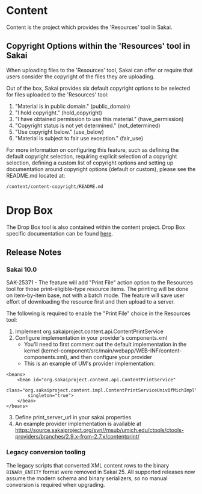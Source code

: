 # Content

Content is the project which provides the 'Resources' tool in Sakai.

## Copyright Options within the 'Resources' tool in Sakai

When uploading files to the 'Resources' tool, Sakai can offer or require that users consider the copyright of the files they are uploading.

Out of the box, Sakai provides six default copyright options to be selected for files uploaded to the 'Resources' tool:

1. "Material is in public domain." (public_domain)
2. "I hold copyright." (hold_copyright)
3. "I have obtained permission to use this material." (have_permission)
4. "Copyright status is not yet determined." (not_determined)
5. "Use copyright below." (use_below)
6. "Material is subject to fair use exception." (fair_use)

For more information on configuring this feature, such as defining the default copyright selection, requiring explicit selection of a copyright selection, defining a custom list of
copyright options and setting up documentation around copyright options (default or custom), please see the README.md located at:

```
/content/content-copyright/README.md
```

# Drop Box

The Drop Box tool is also contained within the content project. Drop Box specific documentation can be found [here](./DropBox.md).

## Release Notes

### Sakai 10.0

SAK-25371 - The feature will add "Print File" action option to the Resources tool for those print-eligible-type resource items.
The printing will be done on item-by-item base, not with a batch mode. The feature will save user effort of downloading the resource first and then upload to a  server.

The following is required to enable the "Print File" choice in the Resources tool:

1. Implement org.sakaiproject.content.api.ContentPrintService
2. Configure implementation in your provider's components.xml
	* You'll need to first comment out the default implementation in the kernel (kernel-component/src/main/webapp/WEB-INF/content-components.xml), and then configure your provider
	* This is an example of UM's provider implementation:

```
<beans>
	<bean id="org.sakaiproject.content.api.ContentPrintService"
		class="org.sakaiproject.content.impl.ContentPrintServiceUnivOfMichImpl"
		singleton="true">
	</bean>
</beans>
```

3. Define print_server_url in your sakai.properties
4. An example provider implementation is available at https://source.sakaiproject.org/svn//msub/umich.edu/ctools/ctools-providers/branches/2.9.x-from-2.7.x/contentprint/

### Legacy conversion tooling

The legacy scripts that converted XML content rows to the binary
`BINARY_ENTITY` format were removed in Sakai 25. All supported releases now
assume the modern schema and binary serializers, so no manual conversion is
required when upgrading.
